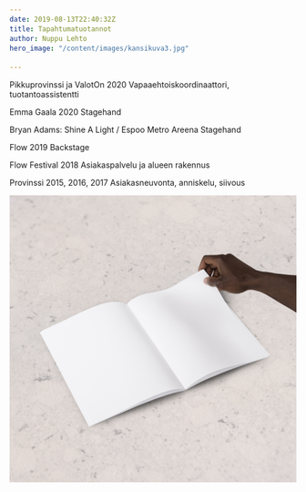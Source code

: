 ```yaml
---
date: 2019-08-13T22:40:32Z
title: Tapahtumatuotannot
author: Nuppu Lehto
hero_image: "/content/images/kansikuva3.jpg"

---
```

Pikkuprovinssi ja ValotOn 2020
Vapaaehtoiskoordinaattori, tuotantoassistentti

Emma Gaala 2020
Stagehand

Bryan Adams: Shine A Light / Espoo Metro Areena
Stagehand

Flow 2019 
Backstage

Flow Festival 2018
Asiakaspalvelu ja alueen rakennus

Provinssi 2015, 2016, 2017
Asiakasneuvonta, anniskelu, siivous

![](/content/images/anomaly-oRskqiH7FNc-unsplash.jpg)
